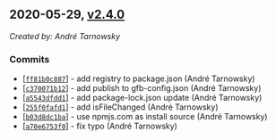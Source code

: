 ## 2020-05-29, [v2.4.0](https://github.com/lotterfriends/git-flow-buddy/releases/tag/2.4.0)

*Created by: André Tarnowsky*

### Commits
  - [[`ff81b0c887`](https://github.com/lotterfriends/git-flow-buddy/commit/ff81b0c8875bf9abc481b1a55a4ed3898ff129e1)] - add registry to package.json (André Tarnowsky)
  - [[`c370071b12`](https://github.com/lotterfriends/git-flow-buddy/commit/c370071b12e7f18ba8e124ec25f4f0e5358aec2f)] - add publish to gfb-config.json (André Tarnowsky)
  - [[`a5543dfdd1`](https://github.com/lotterfriends/git-flow-buddy/commit/a5543dfdd1cdd855fd9b6da956a3ae6e33920882)] - add package-lock.json update (André Tarnowsky)
  - [[`255f0fafd1`](https://github.com/lotterfriends/git-flow-buddy/commit/255f0fafd19a6752096279c4fab527f5e523d982)] - add isFileChanged (André Tarnowsky)
  - [[`b03d8dc1ba`](https://github.com/lotterfriends/git-flow-buddy/commit/b03d8dc1ba39ce33479edba179862961d9614004)] - use npmjs.com  as install source (André Tarnowsky)
  - [[`a70e6753f0`](https://github.com/lotterfriends/git-flow-buddy/commit/a70e6753f0dc56dc21087207584da4865b99a56d)] - fix typo (André Tarnowsky)

